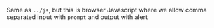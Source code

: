 Same as `../js`, but this is browser Javascript where we allow comma separated input with `prompt` and output with alert
